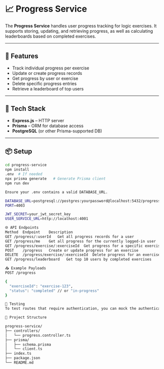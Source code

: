 # 📈 Progress Service

The **Progress Service** handles user progress tracking for logic exercises. It supports storing, updating, and retrieving progress, as well as calculating leaderboards based on completed exercises.

---

## 🚀 Features

- Track individual progress per exercise
- Update or create progress records
- Get progress by user or exercise
- Delete specific progress entries
- Retrieve a leaderboard of top users

---

## 🧰 Tech Stack

- **Express.js** – HTTP server
- **Prisma** – ORM for database access
- **PostgreSQL** (or other Prisma-supported DB)

---

## 📦 Setup

```bash
cd progress-service
npm install
.env  # If needed
npx prisma generate   # Generate Prisma client
npm run dev

Ensure your .env contains a valid DATABASE_URL.

DATABASE_URL=postgresql://postgres:yourpassword@localhost:5432/progress_db
PORT=4003

JWT_SECRET=your_jwt_secret_key
USER_SERVICE_URL=http://localhost:4001

🌐 API Endpoints
Method	Endpoint	Description
GET	/progress/:userId	Get all progress records for a user
GET	/progress/me	Get all progress for the currently logged-in user
GET	/progress/exercise/:exerciseId	Get progress for a specific exercise
POST	/progress	Create or update progress for an exercise
DELETE	/progress/exercise/:exerciseId	Delete progress for an exercise
GET	/progress/leaderboard	Get top 10 users by completed exercises

📥 Example Payloads
POST /progress

{
  "exerciseId": "exercise-123",
  "status": "completed" // or "in-progress"
}

🧪 Testing
To test routes that require authentication, you can mock the authenticated user using middleware or tools like Postman with a JWT token if your app uses auth.

📁 Project Structure

progress-service/
├── controllers/
│   └── progress.controller.ts
├── prisma/
│   ├── schema.prisma
│   └── client.ts
├── index.ts
├── package.json
└── README.md